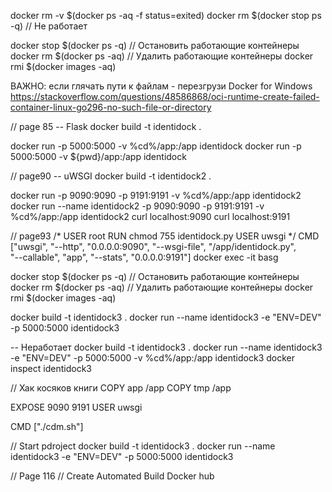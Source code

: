 docker rm -v $(docker ps -aq -f status=exited)
docker rm $(docker stop ps -q)  // Не работает

docker stop $(docker ps -q) // Остановить работающие контейнеры
docker rm $(docker ps -aq)  // Удалить работающие контейнеры
docker rmi $(docker images -aq)

ВАЖНО: если глячать пути к файлам - перезгрузи Docker for Windows
https://stackoverflow.com/questions/48586868/oci-runtime-create-failed-container-linux-go296-no-such-file-or-directory

// page 85
-- Flask
docker build -t identidock .

docker run -p 5000:5000 -v %cd%/app:/app identidock
docker run -p 5000:5000 -v ${pwd}/app:/app identidock

// page90
-- uWSGI
docker build -t identidock2 .

docker run -p 9090:9090 -p 9191:9191 -v %cd%/app:/app identidock2
docker run --name identidock2 -p 9090:9090 -p 9191:9191 -v %cd%/app:/app identidock2
curl localhost:9090
curl localhost:9191

// page93
/*
USER root
RUN chmod 755 identidock.py
USER uwsgi
*/
CMD ["uwsgi", "--http", "0.0.0.0:9090", "--wsgi-file", "/app/identidock.py", \
 "--callable", "app", "--stats", "0.0.0.0:9191"]
docker exec -it basg


docker stop $(docker ps -q) // Остановить работающие контейнеры
docker rm $(docker ps -aq)  // Удалить работающие контейнеры
docker rmi $(docker images -aq)

docker build -t identidock3 .
docker run --name identidock3 -e "ENV=DEV" -p 5000:5000 identidock3

-- Неработает
docker build -t identidock3 .
docker run --name identidock3 -e "ENV=DEV" -p 5000:5000 -v %cd%/app:/app identidock3
docker inspect identidock3

// Хак косяков книги
COPY app /app
COPY tmp /app

EXPOSE 9090 9191
USER uwsgi

CMD ["./cdm.sh"]

// Start pdroject
docker build -t identidock3 .
docker run --name identidock3 -e "ENV=DEV" -p 5000:5000 identidock3

// Page 116
// Create Automated Build Docker hub



